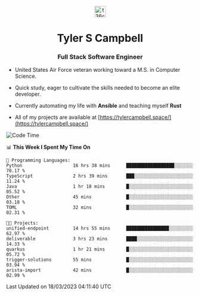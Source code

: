 <p align="center">
<a href="https://www.linkedin.com/in/t36campbell" target="blank"><img align="center" src="https://ik.imagekit.io/t36campbell/Portfolio/linkedin.png.original_m8bbGgPh6.png" alt="t36campbell" height="30" width="30" /></a>
</p>
<h1 align="center">Tyler S Campbell</h1>
<h3 align="center">Full Stack Software Engineer</h3>

* United States Air Force veteran working toward a M.S. in Computer Science.

* Quick study, eager to cultivate the skills needed to become an elite developer.

* Currently automating my life with **Ansible** and teaching myself **Rust**

* All of my projects are available at [https://tylercampbell.space/](https://tylercampbell.space/)

<!--START_SECTION:waka-->
![Code Time](http://img.shields.io/badge/Code%20Time-2%2C284%20hrs%2046%20mins-blue)

📊 **This Week I Spent My Time On** 

```text
💬 Programming Languages: 
Python                   16 hrs 38 mins      ██████████████████░░░░░░░   70.17 % 
TypeScript               2 hrs 39 mins       ███░░░░░░░░░░░░░░░░░░░░░░   11.24 % 
Java                     1 hr 18 mins        █░░░░░░░░░░░░░░░░░░░░░░░░   05.52 % 
Other                    45 mins             █░░░░░░░░░░░░░░░░░░░░░░░░   03.18 % 
TOML                     32 mins             █░░░░░░░░░░░░░░░░░░░░░░░░   02.31 % 

🐱‍💻 Projects: 
unified-endpoint         14 hrs 55 mins      ████████████████░░░░░░░░░   62.97 % 
deliverable              3 hrs 23 mins       ████░░░░░░░░░░░░░░░░░░░░░   14.33 % 
quarkus                  1 hr 21 mins        █░░░░░░░░░░░░░░░░░░░░░░░░   05.72 % 
trigger-solutions        55 mins             █░░░░░░░░░░░░░░░░░░░░░░░░   03.94 % 
arista-import            42 mins             █░░░░░░░░░░░░░░░░░░░░░░░░   02.99 % 
```


 Last Updated on 18/03/2023 04:11:40 UTC
<!--END_SECTION:waka-->
